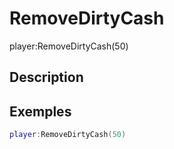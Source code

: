 # RemoveDirtyCash
player:RemoveDirtyCash(50)

## Description

## Exemples

```lua
player:RemoveDirtyCash(50)
```
